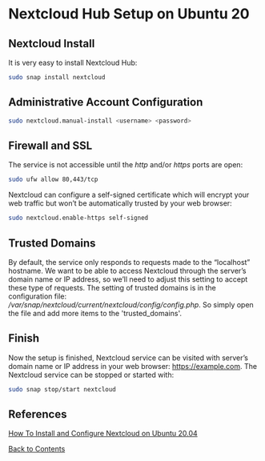 # Nextcloud Hub Setup on Ubuntu 20

## Nextcloud Install
It is very easy to install Nextcloud Hub:
```bash
sudo snap install nextcloud
```

## Administrative Account Configuration
```bash
sudo nextcloud.manual-install <username> <password>
```
## Firewall and SSL
The service is not accessible until the *http* and/or *https* ports are open:
```bash
sudo ufw allow 80,443/tcp
```
Nextcloud can configure a self-signed certificate which will encrypt your web traffic but won’t be automatically trusted by your web browser:
```bash
sudo nextcloud.enable-https self-signed
```

## Trusted Domains
By default, the service only responds to requests made to the “localhost” hostname. We want to be able to access Nextcloud through the server’s domain name or IP address, so we’ll need to adjust this setting to accept these type of requests. The setting of trusted domains is in the configuration file: */var/snap/nextcloud/current/nextcloud/config/config.php*. So simply open the file and add more items to the 'trusted_domains'.

## Finish
Now the setup is finished, Nextcloud service can be visited with server’s domain name or IP address in your web browser: https://example.com. The Nextcloud service can be stopped or started with:
```bash
sudo snap stop/start nextcloud
```

## References
[How To Install and Configure Nextcloud on Ubuntu 20.04](https://www.digitalocean.com/community/tutorials/how-to-install-and-configure-nextcloud-on-ubuntu-20-04)

[Back to Contents](../README.md)

